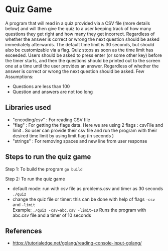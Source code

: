 # Quiz Game

A program that will read in a quiz provided via a CSV file (more details below) and will then give the quiz to a user keeping track of how many questions they get right and how many they get incorrect. Regardless of whether the answer is correct or wrong the next question should be asked immediately afterwards.
The default time limit is 30 seconds, but should also be customizable via a flag. Quiz stops as soon as the time limit has exceeded. 
Users should be asked to press enter (or some other key) before the timer starts, and then the questions should be printed out to the screen one at a time until the user provides an answer. Regardless of whether the answer is correct or wrong the next question should be asked.
Few Assumptions:
- Questions are less than 100 
- Question and answers are not too long 

## Libraries used 
- "encoding/csv" : For reading CSV file 
- "flag" : For getting the flags data. Here we are using 2 flags : csvFile and limit . So user can provide their csv file and run the program with their desired time limit by using limit flag (in seconds )
- "strings" : For removing spaces and new line from user response

## Steps to run the quiz game 
Step 1: To build the program 
`go build`

Step 2: To run the quiz game
- default mode: run with csv file as problems.csv and timer as 30 seconds 
<br>`./quiz`
- change the quiz file or timer: this can be done with help of flags `-csv` and `-limit`
<br>Example: `./quiz -csv=abc.csv -limit=10` 
 Runs the program with abc.csv file and a timer of 10 seconds 

## References 
- https://tutorialedge.net/golang/reading-console-input-golang/
